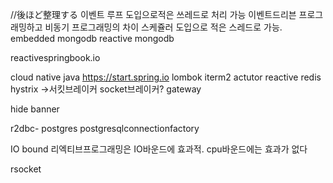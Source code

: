 //後ほど整理する
이벤트 루프 도입으로적은 쓰레드로 처리 가능
이벤트드리븐 프로그래밍하고 비동기 프로그래밍의 차이
스케쥴러 도입으로 적은 스레드로 가능.
embedded mongodb
reactive mongodb
 
reactivespringbook.io

cloud native java
https://start.spring.io
lombok
iterm2
actutor
reactive redis
hystrix →서킷브레이커 socket브레이커?
gateway

hide banner

r2dbc- postgres
postgresqlconnectionfactory

IO bound
리엑티브프로그래밍은 IO바운드에 효과적. cpu바운드에는 효과가 없다

rsocket





